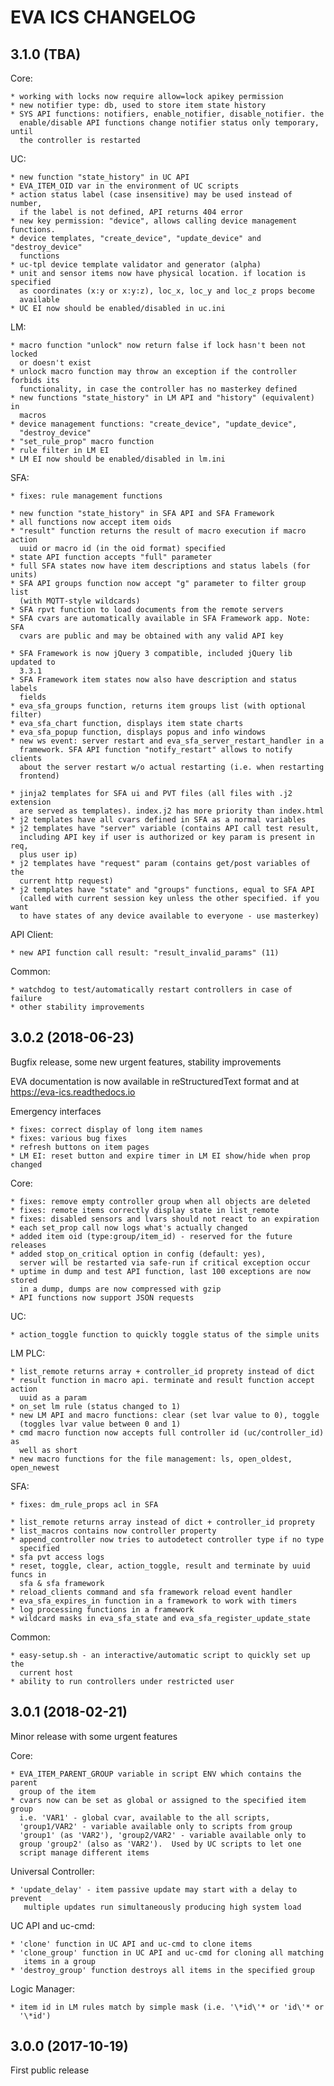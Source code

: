 EVA ICS CHANGELOG
=================

3.1.0 (TBA)
-----------

Core:

    * working with locks now require allow=lock apikey permission
    * new notifier type: db, used to store item state history
    * SYS API functions: notifiers, enable_notifier, disable_notifier. the
      enable/disable API functions change notifier status only temporary, until
      the controller is restarted

UC:

    * new function "state_history" in UC API
    * EVA_ITEM_OID var in the environment of UC scripts
    * action status label (case insensitive) may be used instead of number,
      if the label is not defined, API returns 404 error
    * new key permission: "device", allows calling device management functions.
    * device templates, "create_device", "update_device" and "destroy_device"
      functions
    * uc-tpl device template validator and generator (alpha)
    * unit and sensor items now have physical location. if location is specified
      as coordinates (x:y or x:y:z), loc_x, loc_y and loc_z props become
      available
    * UC EI now should be enabled/disabled in uc.ini

LM:

    * macro function "unlock" now return false if lock hasn't been not locked
      or doesn't exist
    * unlock macro function may throw an exception if the controller forbids its
      functionality, in case the controller has no masterkey defined
    * new functions "state_history" in LM API and "history" (equivalent) in
      macros
    * device management functions: "create_device", "update_device",
      "destroy_device"
    * "set_rule_prop" macro function
    * rule filter in LM EI
    * LM EI now should be enabled/disabled in lm.ini

SFA:

    * fixes: rule management functions

    * new function "state_history" in SFA API and SFA Framework
    * all functions now accept item oids
    * "result" function returns the result of macro execution if macro action
      uuid or macro id (in the oid format) specified
    * state API function accepts "full" parameter
    * full SFA states now have item descriptions and status labels (for units)
    * SFA API groups function now accept "g" parameter to filter group list
      (with MQTT-style wildcards)
    * SFA rpvt function to load documents from the remote servers
    * SFA cvars are automatically available in SFA Framework app. Note: SFA
      cvars are public and may be obtained with any valid API key

    * SFA Framework is now jQuery 3 compatible, included jQuery lib updated to
      3.3.1
    * SFA Framework item states now also have description and status labels
      fields
    * eva_sfa_groups function, returns item groups list (with optional filter)
    * eva_sfa_chart function, displays item state charts
    * eva_sfa_popup function, displays popus and info windows
    * new ws event: server restart and eva_sfa_server_restart_handler in a
      framework. SFA API function "notify_restart" allows to notify clients
      about the server restart w/o actual restarting (i.e. when restarting
      frontend)

    * jinja2 templates for SFA ui and PVT files (all files with .j2 extension
      are served as templates). index.j2 has more priority than index.html
    * j2 templates have all cvars defined in SFA as a normal variables
    * j2 templates have "server" variable (contains API call test result,
      including API key if user is authorized or key param is present in req,
      plus user ip)
    * j2 templates have "request" param (contains get/post variables of the
      current http request)
    * j2 templates have "state" and "groups" functions, equal to SFA API
      (called with current session key unless the other specified. if you want
      to have states of any device available to everyone - use masterkey)

API Client:

    * new API function call result: "result_invalid_params" (11)

Common:

    * watchdog to test/automatically restart controllers in case of failure
    * other stability improvements

3.0.2 (2018-06-23)
------------------

Bugfix release, some new urgent features, stability improvements

EVA documentation is now available in reStructuredText format and at
https://eva-ics.readthedocs.io

Emergency interfaces

    * fixes: correct display of long item names
    * fixes: various bug fixes
    * refresh buttons on item pages
    * LM EI: reset button and expire timer in LM EI show/hide when prop changed

Core:

    * fixes: remove empty controller group when all objects are deleted
    * fixes: remote items correctly display state in list_remote
    * fixes: disabled sensors and lvars should not react to an expiration
    * each set_prop call now logs what's actually changed
    * added item oid (type:group/item_id) - reserved for the future releases
    * added stop_on_critical option in config (default: yes),
      server will be restarted via safe-run if critical exception occur
    * uptime in dump and test API function, last 100 exceptions are now stored
      in a dump, dumps are now compressed with gzip
    * API functions now support JSON requests

UC:

    * action_toggle function to quickly toggle status of the simple units 

LM PLC:

    * list_remote returns array + controller_id proprety instead of dict
    * result function in macro api. terminate and result function accept action
      uuid as a param
    * on_set lm rule (status changed to 1)
    * new LM API and macro functions: clear (set lvar value to 0), toggle
      (toggles lvar value between 0 and 1)
    * cmd macro function now accepts full controller id (uc/controller_id) as
      well as short
    * new macro functions for the file management: ls, open_oldest, open_newest

SFA:

    * fixes: dm_rule_props acl in SFA

    * list_remote returns array instead of dict + controller_id proprety
    * list_macros contains now controller property
    * append_controller now tries to autodetect controller type if no type
      specified
    * sfa pvt access logs
    * reset, toggle, clear, action_toggle, result and terminate by uuid funcs in
      sfa & sfa framework
    * reload_clients command and sfa framework reload event handler
    * eva_sfa_expires_in function in a framework to work with timers
    * log processing functions in a framework
    * wildcard masks in eva_sfa_state and eva_sfa_register_update_state

Common:

    * easy-setup.sh - an interactive/automatic script to quickly set up the
      current host
    * ability to run controllers under restricted user

3.0.1 (2018-02-21)
------------------

Minor release with some urgent features

Core:

    * EVA_ITEM_PARENT_GROUP variable in script ENV which contains the parent
      group of the item
    * cvars now can be set as global or assigned to the specified item group
      i.e. 'VAR1' - global cvar, available to the all scripts,
      'group1/VAR2' - variable available only to scripts from group
      'group1' (as 'VAR2'), 'group2/VAR2' - variable available only to
      group 'group2' (also as 'VAR2').  Used by UC scripts to let one
      script manage different items

Universal Controller:

    * 'update_delay' - item passive update may start with a delay to prevent
       multiple updates run simultaneously producing high system load

UC API and uc-cmd:

    * 'clone' function in UC API and uc-cmd to clone items
    * 'clone_group' function in UC API and uc-cmd for cloning all matching
       items in a group
    * 'destroy_group' function destroys all items in the specified group

Logic Manager:

    * item id in LM rules match by simple mask (i.e. '\*id\'* or 'id\'* or
      '\*id')

3.0.0 (2017-10-19)
------------------

First public release
